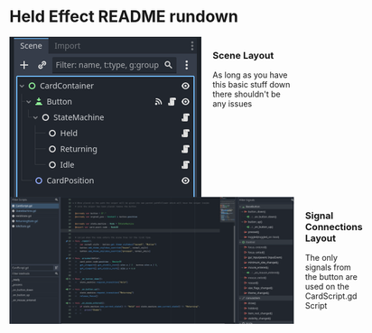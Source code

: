 # Held Effect README rundown

<div style="display: flex; align-items: flex-start;">
    <img src="Images/SceneStructure.png" alt="Your Image" width="500" style="margin-right: 20px;">
    <div>
        <h3>Scene Layout</h3>
        <p>As long as you have this basic stuff down there shouldn't be any issues</p>
    </div>
</div>

<div style="display: flex; align-items: flex-start;">
    <img src="Images/CardSignals.png" alt="Your Image" width="900" style="margin-right: 20px;">
    <div>
        <h3>Signal Connections Layout</h3>
        <p>The only signals from the button are used on the CardScript.gd Script</p>
    </div>
</div>
